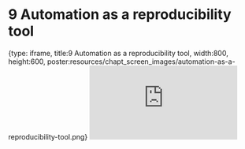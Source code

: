 # 9 Automation as a reproducibility tool
 
{type: iframe, title:9 Automation as a reproducibility tool, width:800, height:600, poster:resources/chapt_screen_images/automation-as-a-reproducibility-tool.png}
![](https://jhudatascience.org/Adv_Reproducibility_in_Cancer_Informatics//no_toc/automation-as-a-reproducibility-tool.html)
 

 
